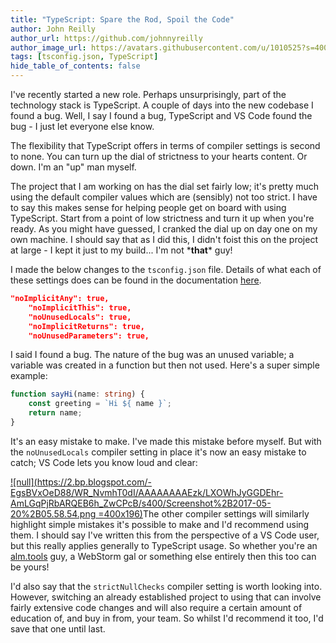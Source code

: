 ```yaml
---
title: "TypeScript: Spare the Rod, Spoil the Code"
author: John Reilly
author_url: https://github.com/johnnyreilly
author_image_url: https://avatars.githubusercontent.com/u/1010525?s=400&u=294033082cfecf8ad1645b4290e362583b33094a&v=4
tags: [tsconfig.json, TypeScript]
hide_table_of_contents: false
---
```

I've recently started a new role. Perhaps unsurprisingly, part of the technology stack is TypeScript. A couple of days into the new codebase I found a bug. Well, I say I found a bug, TypeScript and VS Code found the bug - I just let everyone else know.

 The flexibility that TypeScript offers in terms of compiler settings is second to none. You can turn up the dial of strictness to your hearts content. Or down. I'm an "up" man myself.

The project that I am working on has the dial set fairly low; it's pretty much using the default compiler values which are (sensibly) not too strict. I have to say this makes sense for helping people get on board with using TypeScript. Start from a point of low strictness and turn it up when you're ready. As you might have guessed, I cranked the dial up on day one on my own machine. I should say that as I did this, I didn't foist this on the project at large - I kept it just to my build... I'm not \***that**\* guy!

I made the below changes to the `tsconfig.json` file. Details of what each of these settings does can be found in the documentation [here](<https://www.typescriptlang.org/docs/handbook/compiler-options.html>).

```json
"noImplicitAny": true,
    "noImplicitThis": true,
    "noUnusedLocals": true,
    "noImplicitReturns": true,
    "noUnusedParameters": true,
```

I said I found a bug. The nature of the bug was an unused variable; a variable was created in a function but then not used. Here's a super simple example:

```ts
function sayHi(name: string) {
    const greeting = `Hi ${ name }`;
    return name;
}
```

It's an easy mistake to make. I've made this mistake before myself. But with the `noUnusedLocals` compiler setting in place it's now an easy mistake to catch; VS Code lets you know loud and clear:

[![null](<https://2.bp.blogspot.com/-EgsBVxOeD88/WR_NvmhT0dI/AAAAAAAAEzk/LXOWhJyGGDEhr-AmLGqPjRbARQEB6h_ZwCPcB/s400/Screenshot%2B2017-05-20%2B05.58.54.png> =400x196)](<https://2.bp.blogspot.com/-EgsBVxOeD88/WR_NvmhT0dI/AAAAAAAAEzk/LXOWhJyGGDEhr-AmLGqPjRbARQEB6h_ZwCPcB/s1600/Screenshot%2B2017-05-20%2B05.58.54.png>)The other compiler settings will similarly highlight simple mistakes it's possible to make and I'd recommend using them. I should say I've written this from the perspective of a VS Code user, but this really applies generally to TypeScript usage. So whether you're an [alm.tools](<http://alm.tools/>) guy, a WebStorm gal or something else entirely then this too can be yours!

I'd also say that the `strictNullChecks` compiler setting is worth looking into. However, switching an already established project to using that can involve fairly extensive code changes and will also require a certain amount of education of, and buy in from, your team. So whilst I'd recommend it too, I'd save that one until last.


